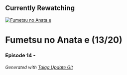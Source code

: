 ﻿
## Currently Rewatching

[![Fumetsu no Anata e](https://s4.anilist.co/file/anilistcdn/media/anime/cover/medium/bx114535-y3NnjexcqKG1.jpg)](https://anilist.co/anime/114535)

# Fumetsu no Anata e (13/20)

### Episode 14 - 

###### *Generated with [Taiga Update Git](https://github.com/nike4613/taiga-update-git)*